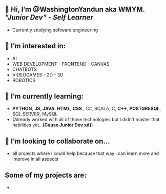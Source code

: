 ## 👋 Hi, I’m @WashingtonYandun aka WMYM. ***"Junior Dev" - Self Learner***
- Currently studying software engineering 
 
## 👀 I’m interested in:
- AI 
- WEB DEVELOPMENT - FRONTEND - CANVAS
- CHATBOTS
- VIDEOGAMES - 2D - 3D
- ROBOTICS
 
## 🌱 I’m currently learning:
- **PYTHON**, **JS**, **JAVA**, **HTML**, **CSS** , C#, SCALA, C, **C++**, **POSTGRESQL**, SQL SERVER, MySQL
- (Already worked with all of those technologies but i didn't master that habilities yet...**(Cause Junior Dev xd)**)
 
## 💞️ I’m looking to collaborate on...
- all projects where i could help because that way i can learn more and improve in all aspects

## Some of my projects are:
- 
<!---
WashingtonYandun/WashingtonYandun is a ✨ special ✨ repository because its `README.md` (this file) appears on your GitHub profile.
You can click the Preview link to take a look at your changes.
--->
<!---📫 How to reach me "soon xd"--->
